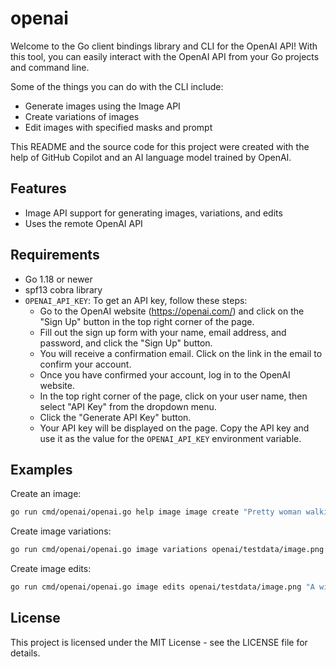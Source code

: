 # openai

Welcome to the Go client bindings library and CLI for the OpenAI API! With this tool, you can easily interact with the OpenAI API from your Go projects and command line.

Some of the things you can do with the CLI include:

* Generate images using the Image API
* Create variations of images
* Edit images with specified masks and prompt

This README and the source code for this project were created with the help of GitHub Copilot and an AI language model trained by OpenAI.

## Features

* Image API support for generating images, variations, and edits
* Uses the remote OpenAI API

## Requirements

* Go 1.18 or newer
* spf13 cobra library
* `OPENAI_API_KEY`: To get an API key, follow these steps:
    * Go to the OpenAI website (https://openai.com/) and click on the "Sign Up" button in the top right corner of the page.
    * Fill out the sign up form with your name, email address, and password, and click the "Sign Up" button.
    * You will receive a confirmation email. Click on the link in the email to confirm your account.
    * Once you have confirmed your account, log in to the OpenAI website.
    * In the top right corner of the page, click on your user name, then select "API Key" from the dropdown menu.
    * Click the "Generate API Key" button.
    * Your API key will be displayed on the page. Copy the API key and use it as the value for the `OPENAI_API_KEY` environment variable.

## Examples

Create an image:

```bash
go run cmd/openai/openai.go help image image create "Pretty woman walking down the street."
```
Create image variations:

```bash
go run cmd/openai/openai.go image variations openai/testdata/image.png -n 2
```
Create image edits:

```bash
go run cmd/openai/openai.go image edits openai/testdata/image.png "A winter forest with a winding path." -m openai/testdata/mask.png -n 2
```

## License

This project is licensed under the MIT License - see the LICENSE file for details.